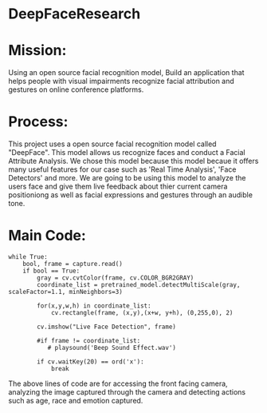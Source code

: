 # DeepFaceResearch
# Mission: 
Using an open source facial recognition model, Build an application that helps people with visual impairments
recognize facial attribution and gestures on online conference platforms. 

# Process:
This project uses a open source facial recognition model called "DeepFace". This model allows us recognize faces and conduct a Facial Attribute Analysis. 
We chose this model because this model becaue it offers many useful features for our case such as 'Real Time Analysis', 'Face Detectors' and more. We are going to be using this model to analyze the users face and give them live feedback about thier current camera positioniong as well as facial expressions and gestures through an audible tone. 

# Main Code:
```
while True:
    bool, frame = capture.read()
    if bool == True:
        gray = cv.cvtColor(frame, cv.COLOR_BGR2GRAY)
        coordinate_list = pretrained_model.detectMultiScale(gray, scaleFactor=1.1, minNeighbors=3)

        for(x,y,w,h) in coordinate_list:
            cv.rectangle(frame, (x,y),(x+w, y+h), (0,255,0), 2)

        cv.imshow("Live Face Detection", frame)

        #if frame != coordinate_list:
           # playsound('Beep Sound Effect.wav')

        if cv.waitKey(20) == ord('x'):
            break
```
The above lines of code are for accessing the front facing camera, analyzing the image captured through the camera and detecting actions such as age, race and emotion captured. 

